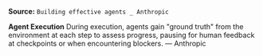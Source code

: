 **Source:** `Building effective agents _ Anthropic`

**Agent Execution**
During execution, agents gain "ground truth" from the environment at each step to assess progress, pausing for human feedback at checkpoints or when encountering blockers. — Anthropic
